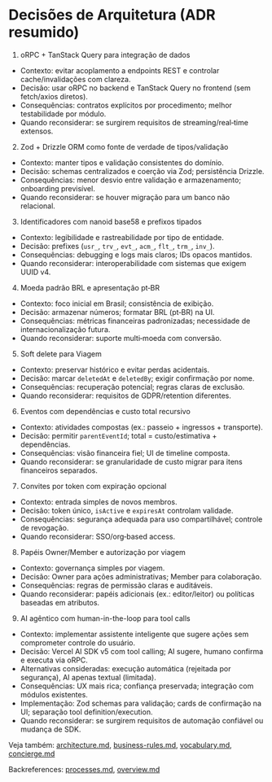 # Decisões de Arquitetura (ADR resumido)

1) oRPC + TanStack Query para integração de dados
- Contexto: evitar acoplamento a endpoints REST e controlar cache/invalidações com clareza.
- Decisão: usar oRPC no backend e TanStack Query no frontend (sem fetch/axios diretos).
- Consequências: contratos explícitos por procedimento; melhor testabilidade por módulo.
- Quando reconsiderar: se surgirem requisitos de streaming/real‑time extensos.

2) Zod + Drizzle ORM como fonte de verdade de tipos/validação
- Contexto: manter tipos e validação consistentes do domínio.
- Decisão: schemas centralizados e coerção via Zod; persistência Drizzle.
- Consequências: menor desvio entre validação e armazenamento; onboarding previsível.
- Quando reconsiderar: se houver migração para um banco não relacional.

3) Identificadores com nanoid base58 e prefixos tipados
- Contexto: legibilidade e rastreabilidade por tipo de entidade.
- Decisão: prefixes (`usr_`, `trv_`, `evt_`, `acm_`, `flt_`, `trm_`, `inv_`).
- Consequências: debugging e logs mais claros; IDs opacos mantidos.
- Quando reconsiderar: interoperabilidade com sistemas que exigem UUID v4.

4) Moeda padrão BRL e apresentação pt‑BR
- Contexto: foco inicial em Brasil; consistência de exibição.
- Decisão: armazenar números; formatar BRL (pt‑BR) na UI.
- Consequências: métricas financeiras padronizadas; necessidade de internacionalização futura.
- Quando reconsiderar: suporte multi‑moeda com conversão.

5) Soft delete para Viagem
- Contexto: preservar histórico e evitar perdas acidentais.
- Decisão: marcar `deletedAt` e `deletedBy`; exigir confirmação por nome.
- Consequências: recuperação potencial; regras claras de exclusão.
- Quando reconsiderar: requisitos de GDPR/retention diferentes.

6) Eventos com dependências e custo total recursivo
- Contexto: atividades compostas (ex.: passeio + ingressos + transporte).
- Decisão: permitir `parentEventId`; total = custo/estimativa + dependências.
- Consequências: visão financeira fiel; UI de timeline composta.
- Quando reconsiderar: se granularidade de custo migrar para itens financeiros separados.

7) Convites por token com expiração opcional
- Contexto: entrada simples de novos membros.
- Decisão: token único, `isActive` e `expiresAt` controlam validade.
- Consequências: segurança adequada para uso compartilhável; controle de revogação.
- Quando reconsiderar: SSO/org‑based access.

8) Papéis Owner/Member e autorização por viagem
- Contexto: governança simples por viagem.
- Decisão: Owner para ações administrativas; Member para colaboração.
- Consequências: regras de permissão claras e auditáveis.
- Quando reconsiderar: papéis adicionais (ex.: editor/leitor) ou políticas baseadas em atributos.

9) AI agêntico com human-in-the-loop para tool calls
- Contexto: implementar assistente inteligente que sugere ações sem comprometer controle do usuário.
- Decisão: Vercel AI SDK v5 com tool calling; AI sugere, humano confirma e executa via oRPC.
- Alternativas consideradas: execução automática (rejeitada por segurança), AI apenas textual (limitada).
- Consequências: UX mais rica; confiança preservada; integração com módulos existentes.
- Implementação: Zod schemas para validação; cards de confirmação na UI; separação tool definition/execution.
- Quando reconsiderar: se surgirem requisitos de automação confiável ou mudança de SDK.

Veja também: [architecture.md](./architecture.md), [business-rules.md](./business-rules.md), [vocabulary.md](./vocabulary.md), [concierge.md](./concierge.md)

Backreferences: [processes.md](./processes.md), [overview.md](./overview.md)